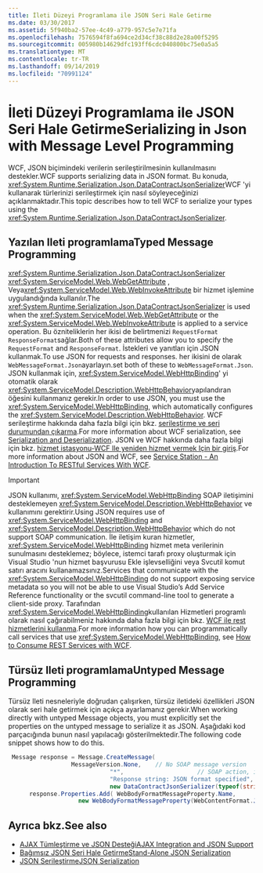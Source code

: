 ```yaml
---
title: İleti Düzeyi Programlama ile JSON Seri Hale Getirme
ms.date: 03/30/2017
ms.assetid: 5f940ba2-57ee-4c49-a779-957c5e7e71fa
ms.openlocfilehash: 7576594f8fa694ce2d34cf38c88d2e28a00f5295
ms.sourcegitcommit: 005980b14629dfc193ff6cdc040800bc75e0a5a5
ms.translationtype: MT
ms.contentlocale: tr-TR
ms.lasthandoff: 09/14/2019
ms.locfileid: "70991124"
---
```

# <a name="serializing-in-json-with-message-level-programming"></a><span data-ttu-id="d3677-102">İleti Düzeyi Programlama ile JSON Seri Hale Getirme</span><span class="sxs-lookup"><span data-stu-id="d3677-102">Serializing in Json with Message Level Programming</span></span>
<span data-ttu-id="d3677-103">WCF, JSON biçimindeki verilerin serileştirilmesinin kullanılmasını destekler.</span><span class="sxs-lookup"><span data-stu-id="d3677-103">WCF supports serializing data in JSON format.</span></span> <span data-ttu-id="d3677-104">Bu konuda, <xref:System.Runtime.Serialization.Json.DataContractJsonSerializer>WCF 'yi kullanarak türlerinizi serileştirmek için nasıl söyleyeceğinizi açıklanmaktadır.</span><span class="sxs-lookup"><span data-stu-id="d3677-104">This topic describes how to tell WCF to serialize your types using the <xref:System.Runtime.Serialization.Json.DataContractJsonSerializer>.</span></span>  
  
## <a name="typed-message-programming"></a><span data-ttu-id="d3677-105">Yazılan Ileti programlama</span><span class="sxs-lookup"><span data-stu-id="d3677-105">Typed Message Programming</span></span>  
 <span data-ttu-id="d3677-106"><xref:System.Runtime.Serialization.Json.DataContractJsonSerializer> <xref:System.ServiceModel.Web.WebGetAttribute> , Veya<xref:System.ServiceModel.Web.WebInvokeAttribute> bir hizmet işlemine uygulandığında kullanılır.</span><span class="sxs-lookup"><span data-stu-id="d3677-106">The <xref:System.Runtime.Serialization.Json.DataContractJsonSerializer> is used when the <xref:System.ServiceModel.Web.WebGetAttribute> or the <xref:System.ServiceModel.Web.WebInvokeAttribute> is applied to a service operation.</span></span> <span data-ttu-id="d3677-107">Bu özniteliklerin her ikisi de belirtmenizi `RequestFormat` `ResponseFormat`sağlar.</span><span class="sxs-lookup"><span data-stu-id="d3677-107">Both of these attributes allow you to specify the `RequestFormat` and `ResponseFormat`.</span></span> <span data-ttu-id="d3677-108">İstekleri ve yanıtları için JSON kullanmak.</span><span class="sxs-lookup"><span data-stu-id="d3677-108">To use JSON for requests and responses.</span></span> <span data-ttu-id="d3677-109">her ikisini de olarak `WebMessageFormat.Json`ayarlayın.</span><span class="sxs-lookup"><span data-stu-id="d3677-109">set both of these to `WebMessageFormat.Json`.</span></span>  <span data-ttu-id="d3677-110">JSON kullanmak için, <xref:System.ServiceModel.WebHttpBinding>' yi otomatik olarak <xref:System.ServiceModel.Description.WebHttpBehavior>yapılandıran öğesini kullanmanız gerekir.</span><span class="sxs-lookup"><span data-stu-id="d3677-110">In order to use JSON, you must use the <xref:System.ServiceModel.WebHttpBinding>, which automatically configures the <xref:System.ServiceModel.Description.WebHttpBehavior>.</span></span> <span data-ttu-id="d3677-111">WCF serileştirme hakkında daha fazla bilgi için bkz. [serileştirme ve seri durumundan çıkarma](../../../../docs/framework/wcf/feature-details/serialization-and-deserialization.md).</span><span class="sxs-lookup"><span data-stu-id="d3677-111">For more information about WCF serialization, see [Serialization and Deserialization](../../../../docs/framework/wcf/feature-details/serialization-and-deserialization.md).</span></span> <span data-ttu-id="d3677-112">JSON ve WCF hakkında daha fazla bilgi için bkz. [hizmet istasyonu-WCF Ile yeniden hizmet vermek Için bir giriş](https://msdn.microsoft.com/magazine/dd315413.aspx).</span><span class="sxs-lookup"><span data-stu-id="d3677-112">For more information about JSON and WCF, see [Service Station - An Introduction To RESTful Services With WCF](https://msdn.microsoft.com/magazine/dd315413.aspx).</span></span>  
  
> [!IMPORTANT]
> <span data-ttu-id="d3677-113">JSON kullanımı, <xref:System.ServiceModel.WebHttpBinding> SOAP iletişimini desteklemeyen <xref:System.ServiceModel.Description.WebHttpBehavior> ve kullanımını gerektirir.</span><span class="sxs-lookup"><span data-stu-id="d3677-113">Using JSON requires use of <xref:System.ServiceModel.WebHttpBinding> and <xref:System.ServiceModel.Description.WebHttpBehavior> which do not support SOAP communication.</span></span> <span data-ttu-id="d3677-114">İle iletişim kuran hizmetler, <xref:System.ServiceModel.WebHttpBinding> hizmet meta verilerinin sunulmasını desteklemez; böylece, istemci tarafı proxy oluşturmak için Visual Studio 'nun hizmet başvurusu Ekle işlevselliğini veya Svcutil komut satırı aracını kullanamazsınız.</span><span class="sxs-lookup"><span data-stu-id="d3677-114">Services that communicate with the <xref:System.ServiceModel.WebHttpBinding> do not support exposing service metadata so you will not be able to use Visual Studio’s Add Service Reference functionality or the svcutil command-line tool to generate a client-side proxy.</span></span> <span data-ttu-id="d3677-115">Tarafından <xref:System.ServiceModel.WebHttpBinding>kullanılan Hizmetleri programlı olarak nasıl çağırabilmeniz hakkında daha fazla bilgi için bkz. [WCF ile rest hizmetlerini kullanma](https://blogs.msdn.microsoft.com/pedram/2008/04/21/how-to-consume-rest-services-with-wcf/).</span><span class="sxs-lookup"><span data-stu-id="d3677-115">For more information how you can programmatically call services that use <xref:System.ServiceModel.WebHttpBinding>, see [How to Consume REST Services with WCF](https://blogs.msdn.microsoft.com/pedram/2008/04/21/how-to-consume-rest-services-with-wcf/).</span></span>  
  
## <a name="untyped-message-programming"></a><span data-ttu-id="d3677-116">Türsüz Ileti programlama</span><span class="sxs-lookup"><span data-stu-id="d3677-116">Untyped Message Programming</span></span>  
 <span data-ttu-id="d3677-117">Türsüz Ileti nesneleriyle doğrudan çalışırken, türsüz iletideki özellikleri JSON olarak seri hale getirmek için açıkça ayarlamanız gerekir.</span><span class="sxs-lookup"><span data-stu-id="d3677-117">When working directly with untyped Message objects, you must explicitly set the properties on the untyped message to serialize it as JSON.</span></span> <span data-ttu-id="d3677-118">Aşağıdaki kod parçacığında bunun nasıl yapılacağı gösterilmektedir.</span><span class="sxs-lookup"><span data-stu-id="d3677-118">The following code snippet shows how to do this.</span></span>  
  
```csharp
 Message response = Message.CreateMessage(  
                  MessageVersion.None,    // No SOAP message version  
                             "*",                     // SOAP action, ignored since this is JSON  
                             "Response string: JSON format specified", // Message body  
                             new DataContractJsonSerializer(typeof(string))); // Specify DataContractJsonSerializer  
      response.Properties.Add( WebBodyFormatMessageProperty.Name,   
                    new WebBodyFormatMessageProperty(WebContentFormat.Json)); // Use JSON format  
```  
  
## <a name="see-also"></a><span data-ttu-id="d3677-119">Ayrıca bkz.</span><span class="sxs-lookup"><span data-stu-id="d3677-119">See also</span></span>

- [<span data-ttu-id="d3677-120">AJAX Tümleştirme ve JSON Desteği</span><span class="sxs-lookup"><span data-stu-id="d3677-120">AJAX Integration and JSON Support</span></span>](../../../../docs/framework/wcf/feature-details/ajax-integration-and-json-support.md)
- [<span data-ttu-id="d3677-121">Bağımsız JSON Seri Hale Getirme</span><span class="sxs-lookup"><span data-stu-id="d3677-121">Stand-Alone JSON Serialization</span></span>](../../../../docs/framework/wcf/feature-details/stand-alone-json-serialization.md)
- [<span data-ttu-id="d3677-122">JSON Serileştirme</span><span class="sxs-lookup"><span data-stu-id="d3677-122">JSON Serialization</span></span>](../../../../docs/framework/wcf/samples/json-serialization.md)
